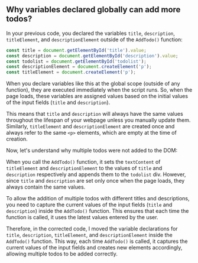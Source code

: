 ## Why variables declared globally can add more todos?
In your previous code, you declared the variables `title`, `description`, `titleElement`, and `descriptionElement` outside of the `AddTodo()` function:

```javascript
const title = document.getElementById('title').value;
const description = document.getElementById('description').value;
const todolist = document.getElementById('todolist');
const descriptionElement = document.createElement('p');
const titleElement = document.createElement('p');
```

When you declare variables like this at the global scope (outside of any function), they are executed immediately when the script runs. So, when the page loads, these variables are assigned values based on the initial values of the input fields (`title` and `description`). 

This means that `title` and `description` will always have the same values throughout the lifespan of your webpage unless you manually update them. Similarly, `titleElement` and `descriptionElement` are created once and always refer to the same `<p>` elements, which are empty at the time of creation.

Now, let's understand why multiple todos were not added to the DOM:

When you call the `AddTodo()` function, it sets the `textContent` of `titleElement` and `descriptionElement` to the values of `title` and `description` respectively and appends them to the `todolist` div. However, since `title` and `description` are set only once when the page loads, they always contain the same values.

To allow the addition of multiple todos with different titles and descriptions, you need to capture the current values of the input fields (`title` and `description`) inside the `AddTodo()` function. This ensures that each time the function is called, it uses the latest values entered by the user.

Therefore, in the corrected code, I moved the variable declarations for `title`, `description`, `titleElement`, and `descriptionElement` inside the `AddTodo()` function. This way, each time `AddTodo()` is called, it captures the current values of the input fields and creates new elements accordingly, allowing multiple todos to be added correctly.
